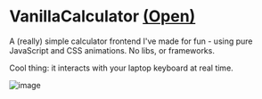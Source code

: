 # VanillaCalculator [(Open)](vanillacalculator.vercel.app)

A (really) simple calculator frontend I've made for fun - using pure JavaScript and CSS animations. No libs, or frameworks.

Cool thing: it interacts with your laptop keyboard at real time.

![image](https://user-images.githubusercontent.com/122852487/215947342-fe158fba-49cd-438f-aa9c-d28d09febe00.png)
